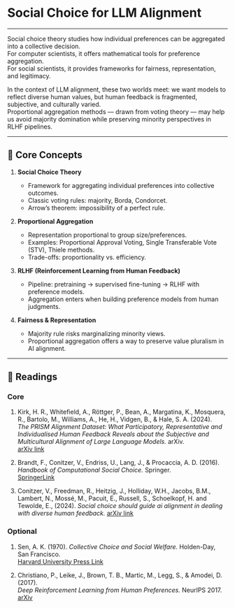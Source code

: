 # Social Choice for LLM Alignment

---

Social choice theory studies how individual preferences can be aggregated into a collective decision.  
For computer scientists, it offers mathematical tools for preference aggregation.  
For social scientists, it provides frameworks for fairness, representation, and legitimacy.  

In the context of LLM alignment, these two worlds meet: we want models to reflect diverse human values, but human feedback is fragmented, subjective, and culturally varied.  
Proportional aggregation methods — drawn from voting theory — may help us avoid majority domination while preserving minority perspectives in RLHF pipelines.  

---

## 🔑 Core Concepts

1. **Social Choice Theory**
   - Framework for aggregating individual preferences into collective outcomes.  
   - Classic voting rules: majority, Borda, Condorcet.  
   - Arrow’s theorem: impossibility of a perfect rule.  

2. **Proportional Aggregation**
   - Representation proportional to group size/preferences.  
   - Examples: Proportional Approval Voting, Single Transferable Vote (STV), Thiele methods.  
   - Trade-offs: proportionality vs. efficiency.  

3. **RLHF (Reinforcement Learning from Human Feedback)**
   - Pipeline: pretraining → supervised fine-tuning → RLHF with preference models.  
   - Aggregation enters when building preference models from human judgments.  

4. **Fairness & Representation**
   - Majority rule risks marginalizing minority views.  
   - Proportional aggregation offers a way to preserve value pluralism in AI alignment.  

---
## 📖 Readings

### Core
1. Kirk, H. R., Whitefield, A., Röttger, P., Bean, A., Margatina, K., Mosquera, R., Bartolo, M., Williams, A., He, H., Vidgen, B., & Hale, S. A. (2024).  
   *The PRISM Alignment Dataset: What Participatory, Representative and Individualised Human Feedback Reveals about the Subjective and Multicultural Alignment of Large Language Models.* arXiv.  
   [arXiv link](https://arxiv.org/abs/2404.16019)  

2. Brandt, F., Conitzer, V., Endriss, U., Lang, J., & Procaccia, A. D. (2016).  
   *Handbook of Computational Social Choice.* Springer.  
   [SpringerLink](https://link.springer.com/chapter/10.1007/978-3-642-02839-7_6)

3. Conitzer, V., Freedman, R., Heitzig, J., Holliday, W.H., Jacobs, B.M., Lambert, N., Mossé, M., Pacuit, E., Russell, S., Schoelkopf, H. and Tewolde, E., (2024).
   *Social choice should guide ai alignment in dealing with diverse human feedback.*
   [arXiv link](https://arxiv.org/pdf/2404.10271)

### Optional
1. Sen, A. K. (1970). *Collective Choice and Social Welfare.* Holden-Day, San Francisco.  
   [Harvard University Press Link](https://www.hup.harvard.edu/books/9780674919211)  

2. Christiano, P., Leike, J., Brown, T. B., Martic, M., Legg, S., & Amodei, D. (2017).  
   *Deep Reinforcement Learning from Human Preferences.* NeurIPS 2017.  
   [arXiv](https://arxiv.org/abs/1706.03741)  


